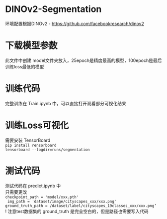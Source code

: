 # DINOv2-Segmentation
  环境配置根据DINOv2 - https://github.com/facebookresearch/dinov2
# 下载模型参数
  此文件中创建 model文件夹放入，25epoch是精度最高的模型，100epoch是最后训练loss最低的模型
# 训练代码
  完整训练在 Train.ipynb 中，可以直接打开观看部分可视化结果
# 训练Loss可视化
  需要安装 TensorBoard  
  ```pip install rensorboard ```  
  ``` tensorboard --logdir=runs/segmentation ```  
# 测试代码
  测试代码在 predict.ipynb 中  
  只需要更改  
  ```checkpoint_path = 'model/xxx.pth'```  
``` img_path = 'dataset/image/cityscapes_xxx/xxx.png'```  
```ground_truth_path = /dataset/label/cityscapes_19classes_xxx/xxx.png‘```  
  ! 注意test数据集的 ground_truth 是完全空白的，但是路径也需要写入代码
